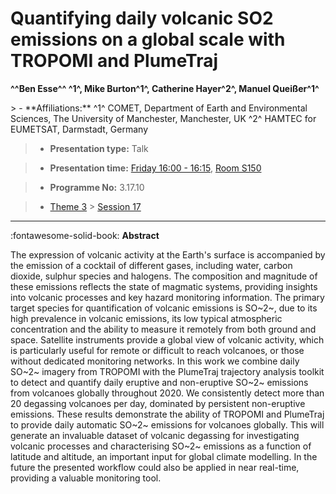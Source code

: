 # Quantifying daily volcanic SO2 emissions on a global scale with TROPOMI and PlumeTraj

**^^Ben Esse^^ ^1^, Mike Burton^1^, Catherine Hayer^2^, Manuel Queißer^1^**

<!-- more -->> - **Affiliations:** ^1^ COMET, Department of Earth and Environmental Sciences, The University of Manchester, Manchester, UK ^2^ HAMTEC for EUMETSAT, Darmstadt, Germany 

> - **Presentation type:** Talk

> - **Presentation time:** [Friday 16:00 - 16:15](../sessions_comparison.md#__tabbed_4_1), [Room S150](../maps_venue.md#__tabbed_1_2)

> - **Programme No:** 3.17.10

> - [Theme 3](../theme3.md) > [Session 17](../sessions/session-3-17.md)

--- 

:fontawesome-solid-book: **Abstract**

The expression of volcanic activity at the Earth's surface is accompanied by the emission of a cocktail of different gases, including water, carbon dioxide, sulphur species and halogens. The composition and magnitude of these emissions reflects the state of magmatic systems, providing insights into volcanic processes and key hazard monitoring information. The primary target species for quantification of volcanic emissions is SO~2~, due to its high prevalence in volcanic emissions, its low typical atmospheric concentration and the ability to measure it remotely from both ground and space.
Satellite instruments provide a global view of volcanic activity, which is particularly useful for remote or difficult to reach volcanoes, or those without dedicated monitoring networks. In this work we combine daily SO~2~ imagery from TROPOMI with the PlumeTraj trajectory analysis toolkit to detect and quantify daily eruptive and non-eruptive SO~2~ emissions from volcanoes globally throughout 2020. We consistently detect more than 20 degassing volcanoes per day, dominated by persistent non-eruptive emissions.
These results demonstrate the ability of TROPOMI and PlumeTraj to provide daily automatic SO~2~ emissions for volcanoes globally. This will generate an invaluable dataset of volcanic degassing for investigating volcanic processes and characterising SO~2~ emissions as a function of latitude and altitude, an important input for global climate modelling. In the future the presented workflow could also be applied in near real-time, providing a valuable monitoring tool.


